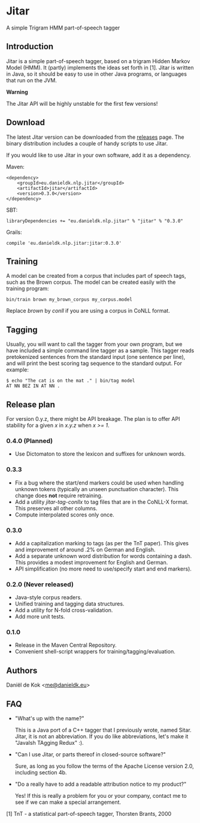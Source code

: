 # Jitar
A simple Trigram HMM part-of-speech tagger

## Introduction

Jitar is a simple part-of-speech tagger, based on a trigram Hidden
Markov Model (HMM). It (partly) implements the ideas set forth in
[1]. Jitar is written in Java, so it should be easy to use in other
Java programs, or languages that run on the JVM.

**Warning**

The Jitar API will be highly unstable for the first few versions!

## Download

The latest Jitar version can be downloaded from the
[releases](https://github.com/danieldk/jitar/releases) page. The
binary distribution includes a couple of handy scripts to use
Jitar.

If you would like to use Jitar in your own software, add it as
a dependency.

Maven:

~~~
<dependency>
    <groupId>eu.danieldk.nlp.jitar</groupId>
    <artifactId>jitar</artifactId>
    <version>0.3.0</version>
</dependency>
~~~

SBT:

~~~
libraryDependencies += "eu.danieldk.nlp.jitar" % "jitar" % "0.3.0"
~~~

Grails:

~~~
compile 'eu.danieldk.nlp.jitar:jitar:0.3.0'
~~~

## Training

A model can be created from a corpus that includes part of speech
tags, such as the Brown corpus. The model can be created easily with
the training program:

    bin/train brown my_brown_corpus my_corpus.model

Replace *brown* by *conll* if you are using a corpus in CoNLL format.

## Tagging

Usually, you will want to call the tagger from your own program, but
we have included a simple command line tagger as a sample. This
tagger reads pretokenized sentences from the standard input (one
sentence per line), and will print the best scoring tag sequence to
the standard output. For example:

    $ echo "The cat is on the mat ." | bin/tag model
    AT NN BEZ IN AT NN .

## Release plan

For version 0.y.z, there might be API breakage. The plan is to offer
API stability for a given *x* in *x.y.z* when *x >= 1*.

### 0.4.0 (Planned)

* Use Dictomaton to store the lexicon and suffixes for unknown words.

### 0.3.3

* Fix a bug where the start/end markers could be used when handling unknown tokens (typically an unseen punctuation character). This change does **not** require retraining.
* Add a utility *jitar-tag-conllx* to tag files that are in the CoNLL-X format. This preserves all other columns.
* Compute interpolated scores only once.

### 0.3.0

* Add a capitalization marking to tags (as per the TnT paper). This gives
  and improvement of around .2% on German and English.
* Add a separate unknown word distribution for words containing a dash.
  This provides a modest improvement for English and German.
* API simplification (no more need to use/specify start and end markers).

### 0.2.0 (Never released)

* Java-style corpus readers.
* Unified training and tagging data structures.
* Add a utility for N-fold cross-validation.
* Add more unit tests.

### 0.1.0

* Release in the Maven Central Repository.
* Convenient shell-script wrappers for training/tagging/evaluation.

## Authors

Daniël de Kok &lt;<me@danieldk.eu>&gt;

## FAQ

- "What's up with the name?"

  This is a Java port of a C++ tagger that I previously wrote,
  named Sitar. Jitar, it is not an abbreviation. If you do like 
  abbreviations, let's make it "JavaIsh TAgging Redux" :).

- "Can I use Jitar, or parts thereof in closed-source software?"

  Sure, as long as you follow the terms of the Apache License version
  2.0, including section 4b.

- "Do a really have to add a readable attribution notice to my product?"

  Yes! If this is really a problem for you or your company, contact me
  to see if we can make a special arrangement.

[1] TnT - a statistical part-of-speech tagger, Thorsten Brants, 2000

